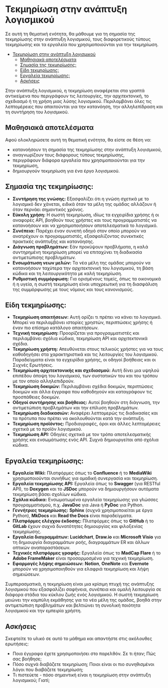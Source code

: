 # Τεκμηρίωση στην ανάπτυξη λογισμικού


Σε αυτή τη θεματική ενότητα, θα μάθουμε για τη σημασία της τεκμηρίωσης στην ανάπτυξη λογισμικού, τους διαφορετικούς τύπους τεκμηρίωσης και τα εργαλεία που χρησιμοποιούνται για την τεκμηρίωση.


- [Τεκμηρίωση στην ανάπτυξη λογισμικού](#Τεκμηρίωση-στην-ανάπτυξη-λογισμικού)
  - [Μαθησιακά αποτελέσματα](#Μαθησιακά-αποτελέσματα)
  - [Σημασία της τεκμηρίωσης:](#Σημασία-της-τεκμηρίωσης-:)
  - [Είδη τεκμηρίωσης:](#Είδη-τεκμηρίωσης-:)
  - [Εργαλεία τεκμηρίωσης:](#Εργαλεία-τεκμηρίωσης-:)
  - [Ασκήσεις](#Ασκήσεις)

Στην ανάπτυξη λογισμικού, η τεκμηρίωση αναφέρεται στα γραπτά αντικείμενα που περιγράφουν τις λειτουργίες, την αρχιτεκτονική, το σχεδιασμό ή τη χρήση μιας λύσης λογισμικού. Περιλαμβάνει όλες τις λεπτομέρειες που απαιτούνται για την κατανόηση, την αλληλεπίδραση και τη συντήρηση του λογισμικού.

## Μαθησιακά αποτελέσματα

Αφού ολοκληρώσετε αυτή τη θεματική ενότητα, θα είστε σε θέση να:

- κατανοήσουν τη σημασία της τεκμηρίωσης στην ανάπτυξη λογισμικού,
- αναγνωρίζουν τους διάφορους τύπους τεκμηρίωσης,
- περιγράφουν διάφορα εργαλεία που χρησιμοποιούνται για την τεκμηρίωση,
- δημιουργούν τεκμηρίωση για ένα έργο λογισμικού.

## Σημασία της τεκμηρίωσης:

- **Συντήρηση της γνώσης:** Εξασφαλίζει ότι η γνώση σχετικά με το λογισμικό δεν χάνεται, ειδικά όταν τα μέλη της ομάδας αλλάζουν ή όταν περνάει σημαντικός χρόνος.
- **Εύκολη χρήση:** Η σωστή τεκμηρίωση, ιδίως τα εγχειρίδια χρήσης ή οι αναφορές API, βοηθούν τους χρήστες και τους προγραμματιστές να κατανοήσουν και να χρησιμοποιήσουν αποτελεσματικά το λογισμικό.
- **Συνέπεια:** Παρέχει έναν συνεπή οδηγό στον οποίο μπορούν να ανατρέχουν οι προγραμματιστές, εξασφαλίζοντας συνεκτικές πρακτικές ανάπτυξης και κατανόησης.
- **Διάγνωση προβλημάτων:** Εάν προκύψουν προβλήματα, η καλά συντηρημένη τεκμηρίωση μπορεί να επιταχύνει τη διαδικασία αντιμετώπισης προβλημάτων.
- **Ενσωμάτωση νεων  μελών:** Τα νέα μέλη της ομάδας μπορούν να κατανοήσουν ταχύτερα την αρχιτεκτονική του λογισμικού, τη βάση κώδικα και τη λειτουργικότητα με καλή τεκμηρίωση.
- **Ρυθμιστική συμμόρφωση:** Για ορισμένους τομείς, όπως τα οικονομικά ή η υγεία, η σωστή τεκμηρίωση είναι υποχρεωτική για τη διασφάλιση της συμμόρφωσης με τους νόμους και τους κανονισμούς.

## Είδη τεκμηρίωσης:

- **Τεκμηρίωση απαιτήσεων:** Αυτή ορίζει τι πρέπει να κάνει το λογισμικό. Μπορεί να περιλαμβάνει ιστορίες χρηστών, περιπτώσεις χρήσης ή έναν πιο επίσημο κατάλογο απαιτήσεων.
- **Τεχνική τεκμηρίωση:** Προορίζεται για προγραμματιστές και περιλαμβάνει σχόλια κώδικα, τεκμηρίωση API και αρχιτεκτονικά σχέδια.
- **Τεκμηρίωση χρήστη:** Απευθύνεται στους τελικούς χρήστες για να τους καθοδηγήσει στα χαρακτηριστικά και τις λειτουργίες του λογισμικού. Παραδείγματα είναι τα εγχειρίδια χρήσης, οι οδηγοί βοήθειας και οι Συχνές Ερωτήσεις.
- **Τεκμηρίωση αρχιτεκτονικής και σχεδιασμού:** Αυτή δίνει μια υψηλού επιπέδου άποψη του λογισμικού, των συστατικών του και του τρόπου με τον οποίο αλληλεπιδρούν.
- **Τεκμηρίωση δοκιμών:** Περιλαμβάνει σχέδια δοκιμών, περιπτώσεις δοκιμών και άλλα έγγραφα που καθοδηγούν και καταγράφουν τις προσπάθειες δοκιμών.
- **Οδηγοί συντήρησης και βοήθειας:** Αυτοί βοηθούν στη διάγνωση, την αντιμετώπιση προβλημάτων και την επίλυση προβλημάτων.
- **Τεκμηρίωση διαδικασιών:** Αναφέρει λεπτομερώς τις διαδικασίες και τα πρότυπα που πρέπει να ακολουθούνται κατά την ανάπτυξη.
- **Τεκμηρίωση προϊόντος:** Προδιαγραφές, όροι και άλλες λεπτομέρειες σχετικά με το προϊόν λογισμικού.
- **Τεκμηρίωση API:** Οδηγίες σχετικά με τον τρόπο αποτελεσματικής χρήσης και ενσωμάτωσης ενός API. Συχνά δημιουργείται από σχόλια κώδικα.

## Εργαλεία τεκμηρίωσης:

- **Εργαλεία Wiki:** Πλατφόρμες όπως το **Confluence** ή το **MediaWiki** χρησιμοποιούνται συνήθως για ομαδική συνεργασία και τεκμηρίωση.
- **Εργαλεία τεκμηρίωσης API:** Εργαλεία όπως το **Swagger** (για RESTful API), το **Doxygen** και το **JSDoc** μπορούν να δημιουργήσουν αυτόματα τεκμηρίωση βάσει σχολίων κώδικα.
- **Σχόλια κώδικα:** Ενσωματωμένα εργαλεία τεκμηρίωσης για γλώσσες προγραμματισμού, π.χ. **JavaDoc** για Java ή **PyDoc** για Python.
- **Γεννήτριες τεκμηρίωσης:** **Sphinx** (συχνά χρησιμοποιείται με έργα Python), **MkDocs** και **Read the Docs** είναι παραδείγματα.
- **Πλατφόρμες ελέγχου έκδοσης:** Πλατφόρμες όπως το **GitHub** ή το **GitLab** έχουν συχνά δυνατότητες δημιουργίας και φιλοξενίας τεκμηρίωσης.
- **Εργαλεία διαγραμμάτων:** **Lucidchart**, **Draw.io** και **Microsoft Visio** για τη δημιουργία διαγραμμάτων ροής, διαγραμμάτων ER και άλλων οπτικών αναπαραστάσεων.
- **Τεχνικές πλατφόρμες γραφής:** Εργαλεία όπως το **MadCap Flare** ή το **Adobe FrameMaker** είναι προσαρμοσμένα για τεχνική τεκμηρίωση.
- **Εφαρμογές λήψης σημειώσεων:** **Notion**, **OneNote** και **Evernote** μπορούν να χρησιμοποιηθούν για ελαφριά τεκμηρίωση και λήψη σημειώσεων.
  
Συμπερασματικά, η τεκμηρίωση είναι μια κρίσιμη πτυχή της ανάπτυξης λογισμικού που εξασφαλίζει σαφήνεια, συνέπεια και ομαλή λειτουργία σε διάφορα στάδια του κύκλου ζωής ενός λογισμικού. Η σωστή τεκμηρίωση μειώνει την καμπύλη εκμάθησης για τα νέα μέλη της ομάδας, βοηθά στην αντιμετώπιση προβλημάτων και βελτιώνει τη συνολική ποιότητα λογισμικού και την εμπειρία χρήστη.

## Ασκήσεις

Σκεφτείτε το υλικό σε αυτό το μάθημα και απαντήστε στις ακόλουθες ερωτήσεις:

- Ποια έγγραφα έχετε χρησιμοποιήσει στο παρελθόν. Σε τι ήταν; Πώς σας βοήθησε;
- Πόσο συχνά διαβάζετε τεκμηρίωση; Ποιοι είναι οι πιο συνηθισμένοι λόγοι που διαβάζετε τεκμηρίωση;
- Τι πιστεύετε - πόσο σημαντική είναι η τεκμηρίωση στην ανάπτυξη λογισμικού; Γιατί;
